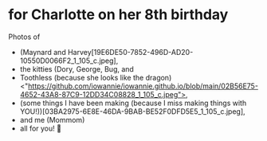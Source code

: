 # for Charlotte on her 8th birthday

Photos of 
- (Maynard and Harvey[19E6DE50-7852-496D-AD20-10550D0066F2_1_105_c.jpeg], 
- the kitties (Dory, George, Bug, and
- Toothless (because she looks like the dragon)<"https://github.com/iowannie/iowannie.github.io/blob/main/02B56E75-4652-43A8-87C9-12DD34C08828_1_105_c.jpeg">, 
- (some things I have been making (because I miss making things with YOU!))[03BA2975-6E8E-46DA-9BAB-BE52F0DFD5E5_1_105_c.jpeg], 
- and me (Mommom)
- all for you! 💝
